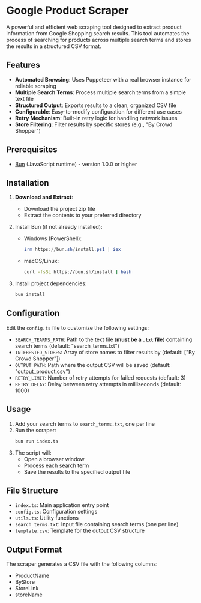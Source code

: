 # Google Product Scraper

A powerful and efficient web scraping tool designed to extract product information from Google Shopping search results. This tool automates the process of searching for products across multiple search terms and stores the results in a structured CSV format.

## Features

- **Automated Browsing**: Uses Puppeteer with a real browser instance for reliable scraping
- **Multiple Search Terms**: Process multiple search terms from a simple text file
- **Structured Output**: Exports results to a clean, organized CSV file
- **Configurable**: Easy-to-modify configuration for different use cases
- **Retry Mechanism**: Built-in retry logic for handling network issues
- **Store Filtering**: Filter results by specific stores (e.g., "By Crowd Shopper")

## Prerequisites

- [Bun](https://bun.sh/) (JavaScript runtime) - version 1.0.0 or higher

## Installation

1. **Download and Extract**:

   - Download the project zip file
   - Extract the contents to your preferred directory

2. Install Bun (if not already installed):

   - Windows (PowerShell):
     ```powershell
     irm https://bun.sh/install.ps1 | iex
     ```
   - macOS/Linux:
     ```bash
     curl -fsSL https://bun.sh/install | bash
     ```

3. Install project dependencies:
   ```bash
   bun install
   ```

## Configuration

Edit the `config.ts` file to customize the following settings:

- `SEARCH_TEARMS_PATH`: Path to the text file (**must be a `.txt` file**) containing search terms (default: "search_terms.txt")
- `INTERESTED_STORES`: Array of store names to filter results by (default: ["By Crowd Shopper"])
- `OUTPUT_PATH`: Path where the output CSV will be saved (default: "output_product.csv")
- `RETRY_LIMIT`: Number of retry attempts for failed requests (default: 3)
- `RETRY_DELAY`: Delay between retry attempts in milliseconds (default: 1000)

## Usage

1. Add your search terms to `search_terms.txt`, one per line
2. Run the scraper:
   ```bash
   bun run index.ts
   ```
3. The script will:
   - Open a browser window
   - Process each search term
   - Save the results to the specified output file

## File Structure

- `index.ts`: Main application entry point
- `config.ts`: Configuration settings
- `utils.ts`: Utility functions
- `search_terms.txt`: Input file containing search terms (one per line)
- `template.csv`: Template for the output CSV structure

## Output Format

The scraper generates a CSV file with the following columns:

- ProductName
- ByStore
- StoreLink
- storeName
